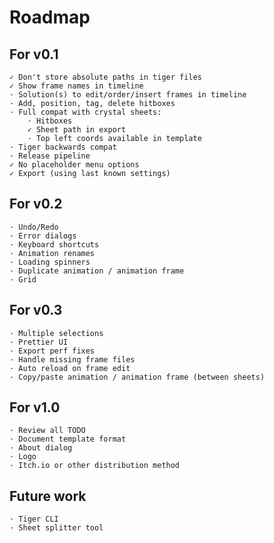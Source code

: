 # Roadmap

## For v0.1
	✓ Don't store absolute paths in tiger files
	✓ Show frame names in timeline
	· Solution(s) to edit/order/insert frames in timeline
	· Add, position, tag, delete hitboxes
	· Full compat with crystal sheets:
		· Hitboxes
		✓ Sheet path in export
		· Top left coords available in template
	· Tiger backwards compat
	· Release pipeline
	✓ No placeholder menu options
	✓ Export (using last known settings)

## For v0.2
	· Undo/Redo
	· Error dialogs
	· Keyboard shortcuts
	· Animation renames
	· Loading spinners
	· Duplicate animation / animation frame
	· Grid

## For v0.3
	· Multiple selections
	· Prettier UI
	· Export perf fixes
	· Handle missing frame files
	· Auto reload on frame edit
	· Copy/paste animation / animation frame (between sheets)

## For v1.0
	· Review all TODO
	· Document template format
	· About dialog
	· Logo
	· Itch.io or other distribution method

## Future work
	· Tiger CLI
	· Sheet splitter tool
